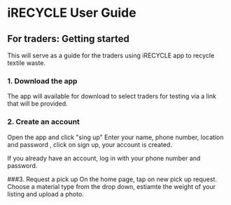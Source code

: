 # iRECYCLE User Guide

## For traders: Getting started
This will serve as a guide for the traders using iRECYCLE app to recycle textile waste.

### 1. Download the app
The app will available for download to select traders for testing via a link that will be provided.

### 2. Create an account
Open the app and click "sing up"
Enter your name, phone number, location and password , click on sign up, your account is created.

If you already have an account, log in with your phone number and password.

###3. Request a pick up
On the home page, tap on new pick up request.
Choose a material type from the drop down, estiamte the weight of your listing and upload a photo.

